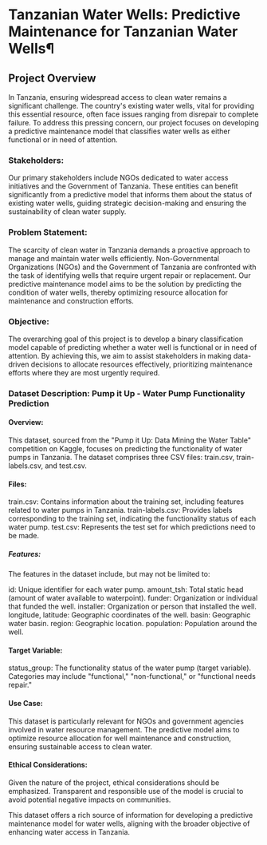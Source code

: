 # Tanzanian Water Wells: Predictive Maintenance for Tanzanian Water Wells¶
## Project Overview
In Tanzania, ensuring widespread access to clean water remains a significant challenge. The country's existing water wells, vital for providing this essential resource, often face issues ranging from disrepair to complete failure. To address this pressing concern, our project focuses on developing a predictive maintenance model that classifies water wells as either functional or in need of attention.

### Stakeholders:
Our primary stakeholders include NGOs dedicated to water access initiatives and the Government of Tanzania. These entities can benefit significantly from a predictive model that informs them about the status of existing water wells, guiding strategic decision-making and ensuring the sustainability of clean water supply.

### Problem Statement:
The scarcity of clean water in Tanzania demands a proactive approach to manage and maintain water wells efficiently. Non-Governmental Organizations (NGOs) and the Government of Tanzania are confronted with the task of identifying wells that require urgent repair or replacement. Our predictive maintenance model aims to be the solution by predicting the condition of water wells, thereby optimizing resource allocation for maintenance and construction efforts.

### Objective:
The overarching goal of this project is to develop a binary classification model capable of predicting whether a water well is functional or in need of attention. By achieving this, we aim to assist stakeholders in making data-driven decisions to allocate resources effectively, prioritizing maintenance efforts where they are most urgently required.

### Dataset Description: Pump it Up - Water Pump Functionality Prediction
#### Overview:
This dataset, sourced from the "Pump it Up: Data Mining the Water Table" competition on Kaggle, focuses on predicting the functionality of water pumps in Tanzania. The dataset comprises three CSV files: train.csv, train-labels.csv, and test.csv.

#### Files:
train.csv: Contains information about the training set, including features related to water pumps in Tanzania.
train-labels.csv: Provides labels corresponding to the training set, indicating the functionality status of each water pump.
test.csv: Represents the test set for which predictions need to be made.
##### Features:
The features in the dataset include, but may not be limited to:

id: Unique identifier for each water pump.
amount_tsh: Total static head (amount of water available to waterpoint).
funder: Organization or individual that funded the well.
installer: Organization or person that installed the well.
longitude, latitude: Geographic coordinates of the well.
basin: Geographic water basin.
region: Geographic location.
population: Population around the well.
#### Target Variable:
status_group: The functionality status of the water pump (target variable). Categories may include "functional," "non-functional," or "functional needs repair."
#### Use Case:
This dataset is particularly relevant for NGOs and government agencies involved in water resource management. The predictive model aims to optimize resource allocation for well maintenance and construction, ensuring sustainable access to clean water.

#### Ethical Considerations:
Given the nature of the project, ethical considerations should be emphasized. Transparent and responsible use of the model is crucial to avoid potential negative impacts on communities.

This dataset offers a rich source of information for developing a predictive maintenance model for water wells, aligning with the broader objective of enhancing water access in Tanzania.
